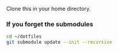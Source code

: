 Clone this in your home directory.
### If you forget the submodules
```bash
cd ~/dotfiles
git submodule update --init --recursive
```
